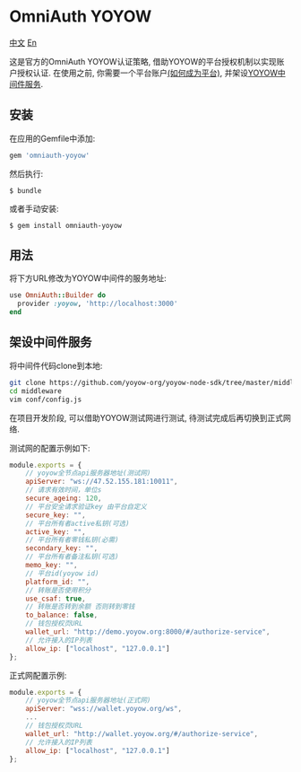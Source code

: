 # OmniAuth YOYOW

[中文](./README.cn.md) [En](./README.md)

这是官方的OmniAuth YOYOW认证策略, 借助YOYOW的平台授权机制以实现账户授权认证. 在使用之前, 你需要一个平台账户[(如何成为平台)](https://github.com/yoyow-org/yoyow-node-sdk/tree/master/middleware#2-%E5%88%9B%E5%BB%BA%E5%B9%B3%E5%8F%B0), 并架设[YOYOW中间件服务](#架设中间件服务).

## 安装

在应用的Gemfile中添加:

```ruby
gem 'omniauth-yoyow'
```

然后执行:

    $ bundle

或者手动安装:

    $ gem install omniauth-yoyow

## 用法

将下方URL修改为YOYOW中间件的服务地址:

```ruby
use OmniAuth::Builder do
  provider :yoyow, 'http://localhost:3000'
end
```

## 架设中间件服务

将中间件代码clone到本地:

```bash
git clone https://github.com/yoyow-org/yoyow-node-sdk/tree/master/middleware
cd middleware
vim conf/config.js
```

在项目开发阶段, 可以借助YOYOW测试网进行测试, 待测试完成后再切换到正式网络.

测试网的配置示例如下:

```javascript
module.exports = {
    // yoyow全节点api服务器地址(测试网)
    apiServer: "ws://47.52.155.181:10011",
    // 请求有效时间，单位s
    secure_ageing: 120,
    // 平台安全请求验证key 由平台自定义
    secure_key: "",
    // 平台所有者active私钥(可选)
    active_key: "",
    // 平台所有者零钱私钥(必需)
    secondary_key: "",
    // 平台所有者备注私钥(可选)
    memo_key: "",
    // 平台id(yoyow id)
    platform_id: "",
    // 转账是否使用积分
    use_csaf: true,
    // 转账是否转到余额 否则转到零钱
    to_balance: false,
    // 钱包授权页URL
    wallet_url: "http://demo.yoyow.org:8000/#/authorize-service",
    // 允许接入的IP列表
    allow_ip: ["localhost", "127.0.0.1"]
};
```

正式网配置示例:
```javascript
module.exports = {
    // yoyow全节点api服务器地址(正式网)
    apiServer: "wss://wallet.yoyow.org/ws",
    ...
    // 钱包授权页URL
    wallet_url: "http://wallet.yoyow.org/#/authorize-service",
    // 允许接入的IP列表
    allow_ip: ["localhost", "127.0.0.1"]
};
```
